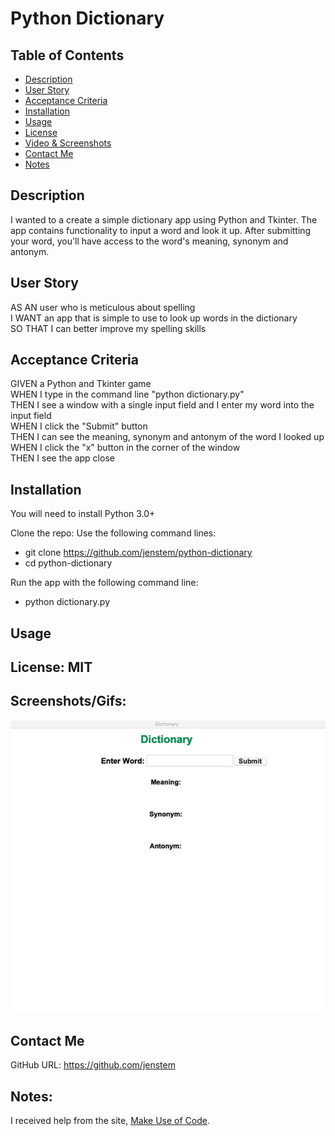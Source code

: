 # Python Dictionary

## Table of Contents
+ [Description](#description)
+ [User Story](#userstory)
+ [Acceptance Criteria](#acceptance)
+ [Installation](#installation)
+ [Usage](#usage)
+ [License](#license)
+ [Video & Screenshots](#screenshots)
+ [Contact Me](#contact)
+ [Notes](#notes)
##

<a id='description'></a>
## Description

I wanted to a create a simple dictionary app using Python and Tkinter.  The app contains functionality to input a word and look it up.  After submitting your word, you'll have access to the word's meaning, synonym and antonym.
##

<a id='userstory'></a>
## User Story

AS AN user who is meticulous about spelling\
I WANT an app that is simple to use to look up words in the dictionary\
SO THAT I can better improve my spelling skills
##

<a id='acceptance'></a>
## Acceptance Criteria

GIVEN a Python and Tkinter game\
WHEN I type in the command line "python dictionary.py"\
THEN I see a window with a single input field and I enter my word into the input field\
WHEN I click the "Submit" button\
THEN I can see the meaning, synonym and antonym of the word I looked up\
WHEN I click the "x" button in the corner of the window\
THEN I see the app close
##

<a id='installation'></a>
## Installation
You will need to install Python 3.0+

Clone the repo:
Use the following command lines:
- git clone https://github.com/jenstem/python-dictionary
- cd python-dictionary

Run the app with the following command line:
- python dictionary.py
##

<a id='usage'></a>
## Usage

##

<a id='license'></a>
## License:  MIT
##

<a id='screenshots'></a>
## Screenshots/Gifs:

<img src="https://github.com/jenstem/python-dictionary/blob/main/dictionary-app.gif" width=1000>

<a id='contact'></a>
## Contact Me
GitHub URL:  https://github.com/jenstem

##
<a id='notes'></a>
## Notes:

I received help from the site, [Make Use of Code](https://github.com/makeuseofcode/Word-Dictionary-App).